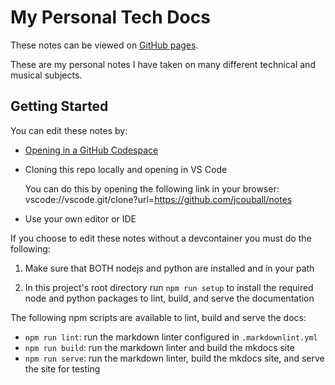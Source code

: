 # My Personal Tech Docs

These notes can be viewed on [GitHub pages](https://jcouball.github.io/notes/).

These are my personal notes I have taken on many different technical and musical
subjects.

## Getting Started

You can edit these notes by:
* [Opening in a GitHub Codespace](https://codespaces.new/jcouball/notes)
* Cloning this repo locally and opening in VS Code

  You can do this by opening the following link in your browser:
  vscode://vscode.git/clone?url=https://github.com/jcouball/notes

* Use your own editor or IDE

If you choose to edit these notes without a devcontainer you must do the following:

1. Make sure that BOTH nodejs and python are installed and in your path

2. In this project's root directory run `npm run setup` to install the required node
and python packages to lint, build, and serve the documentation

The following npm scripts are available to lint, build and serve the docs:
* `npm run lint`: run the markdown linter configured in `.markdownlint.yml`
* `npm run build`: run the markdown linter and build the mkdocs site
* `npm run serve`: run the markdown linter, build the mkdocs site, and serve the site
  for testing
